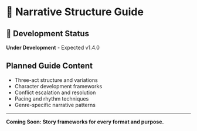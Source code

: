 # 📖 Narrative Structure Guide

## 🚧 Development Status
**Under Development** - Expected v1.4.0

## Planned Guide Content
- Three-act structure and variations
- Character development frameworks
- Conflict escalation and resolution
- Pacing and rhythm techniques
- Genre-specific narrative patterns

---
**Coming Soon: Story frameworks for every format and purpose.**
